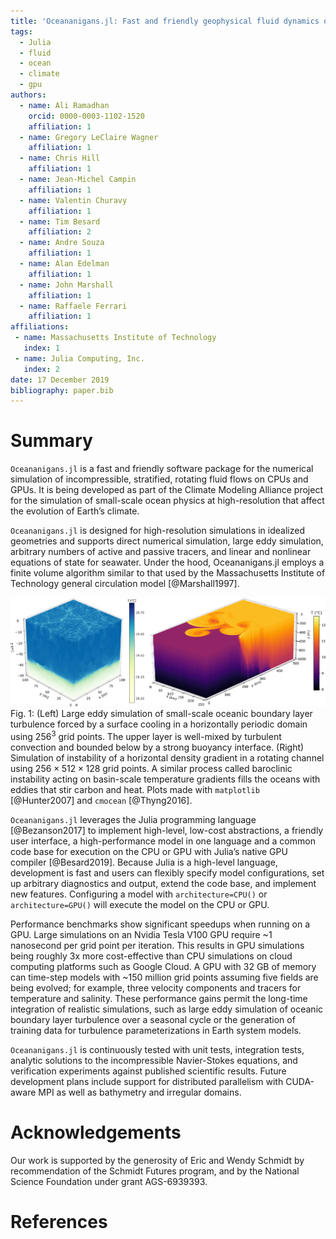 ```yaml
---
title: 'Oceananigans.jl: Fast and friendly geophysical fluid dynamics on GPUs'
tags:
  - Julia
  - fluid
  - ocean
  - climate
  - gpu
authors:
  - name: Ali Ramadhan
    orcid: 0000-0003-1102-1520
    affiliation: 1
  - name: Gregory LeClaire Wagner
    affiliation: 1
  - name: Chris Hill
    affiliation: 1
  - name: Jean-Michel Campin
    affiliation: 1
  - name: Valentin Churavy
    affiliation: 1
  - name: Tim Besard
    affiliation: 2
  - name: Andre Souza
    affiliation: 1
  - name: Alan Edelman
    affiliation: 1
  - name: John Marshall
    affiliation: 1
  - name: Raffaele Ferrari
    affiliation: 1
affiliations:
 - name: Massachusetts Institute of Technology
   index: 1
 - name: Julia Computing, Inc.
   index: 2
date: 17 December 2019
bibliography: paper.bib
---
```


# Summary

``Oceananigans.jl`` is a fast and friendly software package for the numerical
simulation of incompressible, stratified, rotating fluid flows on CPUs and GPUs.
It is being developed as part of the Climate Modeling Alliance project for the
simulation of small-scale ocean physics at high-resolution that affect the
evolution of Earth’s climate.

``Oceananigans.jl`` is designed for high-resolution simulations in idealized
geometries and supports direct numerical simulation, large eddy simulation,
arbitrary numbers of active and passive tracers, and linear and nonlinear
equations of state for seawater. Under the hood, Oceananigans.jl employs a
finite volume algorithm similar to that used by the Massachusetts Institute of
Technology general circulation model [@Marshall1997].

![Fig. 1](free_convection_and_baroclinic_instability.png)
Fig. 1: (Left) Large eddy simulation of small-scale oceanic boundary layer
turbulence forced by a surface cooling in a horizontally periodic domain using
$256^3$ grid points. The upper layer is well-mixed by turbulent convection and
bounded below by a strong buoyancy interface. (Right) Simulation of
instability of a horizontal density gradient in a rotating channel using
$256\times512\times128$ grid points. A similar process called baroclinic
instability acting on basin-scale temperature gradients fills the oceans with
eddies that stir carbon and heat. Plots made with `matplotlib` [@Hunter2007]
and `cmocean` [@Thyng2016].

``Oceananigans.jl`` leverages the Julia programming language [@Bezanson2017] to
implement high-level, low-cost abstractions, a friendly user interface, a
high-performance model in one language and a common code base for execution on
the CPU or GPU with Julia’s native GPU compiler [@Besard2019]. Because Julia is
a high-level language, development is fast and users can flexibly specify
model configurations, set up arbitrary diagnostics and output, extend the code
base, and implement new features.  Configuring a model with `architecture=CPU()`
or `architecture=GPU()` will execute the model on the CPU or GPU.

Performance benchmarks show significant speedups when running on a GPU. Large
simulations on an Nvidia Tesla V100 GPU require ~1 nanosecond per grid point per
iteration. This results in GPU simulations being roughly 3x more cost-effective
than CPU simulations on cloud computing platforms such as Google Cloud. A GPU
with 32 GB of memory can time-step models with ~150 million grid points assuming
five fields are being evolved; for example, three velocity components and
tracers for temperature and salinity. These performance gains permit the
long-time integration of realistic simulations, such as large eddy simulation of
oceanic boundary layer turbulence over a seasonal cycle or the generation of
training data for turbulence parameterizations in Earth system models.

``Oceananigans.jl`` is continuously tested with unit tests, integration tests,
analytic solutions to the incompressible Navier-Stokes equations, and
verification experiments against published scientific results. Future
development plans include support for distributed parallelism with CUDA-aware
MPI as well as bathymetry and irregular domains.

# Acknowledgements

Our work is supported by the generosity of Eric and Wendy Schmidt by
recommendation of the Schmidt Futures program, and by the National Science
Foundation under grant AGS-6939393.

# References
